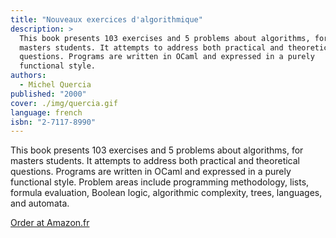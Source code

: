 ```yaml
---
title: "Nouveaux exercices d'algorithmique"
description: >
  This book presents 103 exercises and 5 problems about algorithms, for
  masters students. It attempts to address both practical and theoretical
  questions. Programs are written in OCaml and expressed in a purely
  functional style.
authors:
  - Michel Quercia
published: "2000"
cover: ./img/quercia.gif
language: french
isbn: "2-7117-8990"
---
```


This book presents 103 exercises and 5 problems about algorithms, for
masters students. It attempts to address both practical and theoretical
questions. Programs are written in OCaml and expressed in a purely
functional style. Problem areas include programming methodology, lists,
formula evaluation, Boolean logic, algorithmic complexity, trees,
languages, and automata.

[Order at Amazon.fr](http://www.amazon.fr/exec/obidos/ASIN/3540673873)
